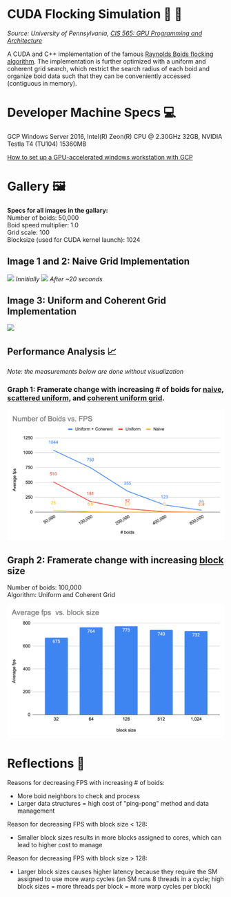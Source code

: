 CUDA Flocking Simulation 🐠 🦩
=============================
_Source: University of Pennsylvania, [CIS 565: GPU Programming and Architecture](https://cis565-fall-2021.github.io/)_

A CUDA and C++ implementation of the famous [Raynolds Boids flocking algorithm](https://en.wikipedia.org/wiki/Boids). The implementation is further optimized with a uniform and coherent grid search, which restrict the search radius of each boid and organize boid data such that they can be conveniently accessed (contiguous in memory).

# Developer Machine Specs 💻
GCP Windows Server 2016, Intel(R) Zeon(R) CPU @ 2.30GHz 32GB, NVIDIA Testla T4 (TU104) 15360MB

[How to set up a GPU-accelerated windows workstation with GCP](https://cloud.google.com/architecture/creating-a-virtual-gpu-accelerated-windows-workstation)

# Gallery 🖼️

**Specs for all images in the gallary:** \
Number of boids: 50,000 \
Boid speed multiplier: 1.0 \
Grid scale: 100 \
Blocksize (used for CUDA kernel launch): 1024

## Image 1 and 2: Naive Grid Implementation 

![](./media/boids_naive.gif)
_Innitially_
![](./media/boids_naive_later.gif)
_After ~20 seconds_


## Image 3: Uniform and Coherent Grid Implementation
![](./media/boids_coherent.gif)

## Performance Analysis 📈
*Note: the measurements below are done without visualization*

### Graph 1: Framerate change with increasing # of boids for [naive](https://github.com/dzungpng/CUDA-flocking-simulation/blob/main/INSTRUCTION.md#11-boids-with-naive-neighbor-search), [scattered uniform](https://github.com/dzungpng/CUDA-flocking-simulation/blob/main/INSTRUCTION.md#20-a-quick-explanation-of-uniform-grids), and [coherent uniform grid](https://github.com/dzungpng/CUDA-flocking-simulation/blob/main/INSTRUCTION.md#23-cutting-out-the-middleman).

<img src="./media/graph_boids_vs_fps.PNG" width = 600>

## Graph 2: Framerate change with increasing [block](https://en.wikipedia.org/wiki/Thread_block_(CUDA_programming)) size
Number of boids: 100,000 \
Algorithm: Uniform and Coherent Grid

<img src="./media/graph_blocksize_vs_fps.PNG" width = 600>

# Reflections 🤔

Reasons for decreasing FPS with increasing # of boids:
- More boid neighbors to check and process
- Larger data structures = high cost of "ping-pong" method and data management

Reason for decreasing FPS with block size < 128:
- Smaller block sizes results in more blocks assigned to cores, which can lead to higher cost to manage

Reason for decreasing FPS with block size > 128:
- Larger block sizes causes higher latency because they require the SM assigned to use more warp cycles (an SM runs 8 threads in a cycle; high block sizes = more threads per block = more warp cycles per block) 

